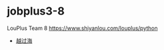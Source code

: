 # jobplus3-8
LouPlus Team 8 https://www.shiyanlou.com/louplus/python

* [越过海](https://github.com/shium)
